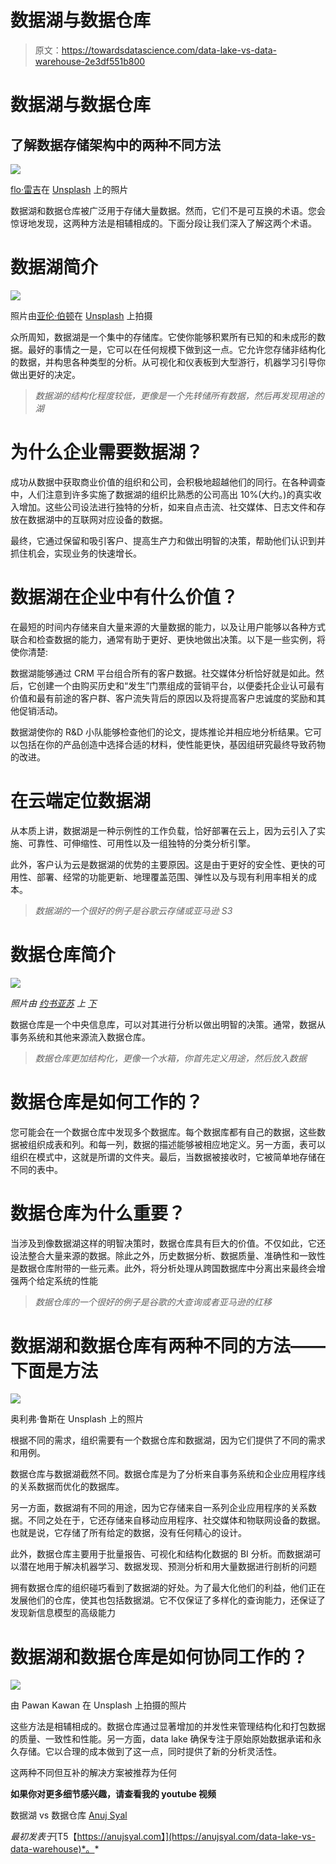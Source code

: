 # 数据湖与数据仓库

> 原文：<https://towardsdatascience.com/data-lake-vs-data-warehouse-2e3df551b800>

# 数据湖与数据仓库

## 了解数据存储架构中的两种不同方法

![](img/3b392e2d73920930b0ef11a3d4726cbe.png)

[flo·雷吉](https://unsplash.com/@floregi?utm_source=unsplash&utm_medium=referral&utm_content=creditCopyText)在 [Unsplash](https://unsplash.com/s/photos/data-lake?utm_source=unsplash&utm_medium=referral&utm_content=creditCopyText) 上的照片

数据湖和数据仓库被广泛用于存储大量数据。然而，它们不是可互换的术语。您会惊讶地发现，这两种方法是相辅相成的。下面分段让我们深入了解这两个术语。

# 数据湖简介

![](img/ebe71bc1f26cbd98cd01eff0c802a8a1.png)

照片由[亚伦·伯顿](https://unsplash.com/@aaronburden?utm_source=unsplash&utm_medium=referral&utm_content=creditCopyText)在 [Unsplash](https://unsplash.com/s/photos/lake?utm_source=unsplash&utm_medium=referral&utm_content=creditCopyText) 上拍摄

众所周知，数据湖是一个集中的存储库。它使你能够积累所有已知的和未成形的数据。最好的事情之一是，它可以在任何规模下做到这一点。它允许您存储非结构化的数据，并构思各种类型的分析。从可视化和仪表板到大型游行，机器学习引导你做出更好的决定。

> *数据湖的结构化程度较低，更像是一个先转储所有数据，然后再发现用途的湖*

# 为什么企业需要数据湖？

成功从数据中获取商业价值的组织和公司，会积极地超越他们的同行。在各种调查中，人们注意到许多实施了数据湖的组织比熟悉的公司高出 10%(大约。)的真实收入增加。这些公司设法进行独特的分析，如来自点击流、社交媒体、日志文件和存放在数据湖中的互联网对应设备的数据。

最终，它通过保留和吸引客户、提高生产力和做出明智的决策，帮助他们认识到并抓住机会，实现业务的快速增长。

# 数据湖在企业中有什么价值？

在最短的时间内存储来自大量来源的大量数据的能力，以及让用户能够以各种方式联合和检查数据的能力，通常有助于更好、更快地做出决策。以下是一些实例，将使你清楚:

数据湖能够通过 CRM 平台组合所有的客户数据。社交媒体分析恰好就是如此。然后，它创建一个由购买历史和“发生”门票组成的营销平台，以便委托企业认可最有价值和最有前途的客户群、客户流失背后的原因以及将提高客户忠诚度的奖励和其他促销活动。

数据湖使你的 R&D 小队能够检查他们的论文，提炼推论并相应地分析结果。它可以包括在你的产品创造中选择合适的材料，使性能更快，基因组研究最终导致药物的改进。

# 在云端定位数据湖

从本质上讲，数据湖是一种示例性的工作负载，恰好部署在云上，因为云引入了实施、可靠性、可伸缩性、可用性以及一组独特的分类分析引擎。

此外，客户认为云是数据湖的优势的主要原因。这是由于更好的安全性、更快的可用性、部署、经常的功能更新、地理覆盖范围、弹性以及与现有利用率相关的成本。

> *数据湖的一个很好的例子是谷歌云存储或亚马逊 S3*

# 数据仓库简介

![](img/ac28cdad07edda9d6dee7b67daa04fed.png)

*照片由* [*约书亚苏*](https://unsplash.com/@joshdatsu?utm_source=unsplash&utm_medium=referral&utm_content=creditCopyText) *上* [*下*](https://unsplash.com/s/photos/water-tank?utm_source=unsplash&utm_medium=referral&utm_content=creditCopyText)

数据仓库是一个中央信息库，可以对其进行分析以做出明智的决策。通常，数据从事务系统和其他来源流入数据仓库。

> *数据仓库更加结构化，更像一个水箱，你首先定义用途，然后放入数据*

# 数据仓库是如何工作的？

您可能会在一个数据仓库中发现多个数据库。每个数据库都有自己的数据，这些数据被组织成表和列。和每一列，数据的描述能够被相应地定义。另一方面，表可以组织在模式中，这就是所谓的文件夹。最后，当数据被接收时，它被简单地存储在不同的表中。

# 数据仓库为什么重要？

当涉及到像数据湖这样的明智决策时，数据仓库具有巨大的价值。不仅如此，它还设法整合大量来源的数据。除此之外，历史数据分析、数据质量、准确性和一致性是数据仓库附带的一些元素。此外，将分析处理从跨国数据库中分离出来最终会增强两个给定系统的性能

> *数据仓库的一个很好的例子是谷歌的大查询或者亚马逊的红移*

# 数据湖和数据仓库有两种不同的方法——下面是方法

![](img/a07061adc9b76d7ede55ca1ceef5488f.png)

奥利弗·鲁斯在 Unsplash 上的照片

根据不同的需求，组织需要有一个数据仓库和数据湖，因为它们提供了不同的需求和用例。

数据仓库与数据湖截然不同。数据仓库是为了分析来自事务系统和企业应用程序线的关系数据而优化的数据库。

另一方面，数据湖有不同的用途，因为它存储来自一系列企业应用程序的关系数据。不同之处在于，它还存储来自移动应用程序、社交媒体和物联网设备的数据。也就是说，它存储了所有给定的数据，没有任何精心的设计。

此外，数据仓库主要用于批量报告、可视化和结构化数据的 BI 分析。而数据湖可以潜在地用于解决机器学习、数据发现、预测分析和用大量数据进行剖析的问题

拥有数据仓库的组织碰巧看到了数据湖的好处。为了最大化他们的利益，他们正在发展他们的仓库，使其也包括数据湖。它不仅保证了多样化的查询能力，还保证了发现新信息模型的高级能力

# 数据湖和数据仓库是如何协同工作的？

![](img/3deab7eb1f1308b443d24bc66f476862.png)

由 Pawan Kawan 在 Unsplash 上拍摄的照片

这些方法是相辅相成的。数据仓库通过显著增加的并发性来管理结构化和打包数据的质量、一致性和性能。另一方面，data lake 确保专注于原始原始数据承诺和永久存储。它以合理的成本做到了这一点，同时提供了新的分析灵活性。

这两种不同但互补的解决方案被推荐为任何

**如果你对更多细节感兴趣，请查看我的 youtube 视频**

数据湖 vs 数据仓库 [Anuj Syal](https://www.youtube.com/channel/UCO8XsgcjqArk_mAd1VGBMfg?sub_confirmation=1)

*最初发表于*[T5【https://anujsyal.com】](https://anujsyal.com/data-lake-vs-data-warehouse)*。*